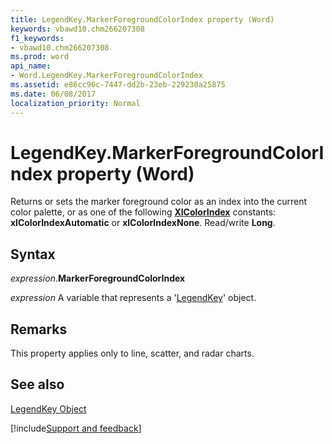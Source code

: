 ```yaml
---
title: LegendKey.MarkerForegroundColorIndex property (Word)
keywords: vbawd10.chm266207308
f1_keywords:
- vbawd10.chm266207308
ms.prod: word
api_name:
- Word.LegendKey.MarkerForegroundColorIndex
ms.assetid: e86cc96c-7447-dd2b-23eb-229230a25875
ms.date: 06/08/2017
localization_priority: Normal
---
```



# LegendKey.MarkerForegroundColorIndex property (Word)

Returns or sets the marker foreground color as an index into the current color palette, or as one of the following  **[XlColorIndex](Word.xlcolorindex.md)** constants: **xlColorIndexAutomatic** or **xlColorIndexNone**. Read/write **Long**.


## Syntax

_expression_.**MarkerForegroundColorIndex**

_expression_ A variable that represents a '[LegendKey](Word.LegendKey.md)' object.


## Remarks

This property applies only to line, scatter, and radar charts. 


## See also


[LegendKey Object](Word.LegendKey.md)

[!include[Support and feedback](~/includes/feedback-boilerplate.md)]